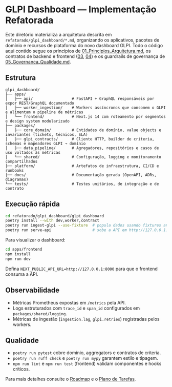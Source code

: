 # GLPI Dashboard — Implementação Refatorada

Este diretório materializa a arquitetura descrita em `refatorado/glpi_dashboard/*.md`, organizando os aplicativos, pacotes de domínio e recursos de plataforma do novo dashboard GLPI. Todo o código aqui contido segue os princípios de [01_Principios_Arquitetura.md](../01_Principios_Arquitetura.md), os contratos de backend e frontend ([03](../03_Contratos_Backend.md), [04](../04_Contratos_Frontend.md)) e os guardrails de governança de [05_Governanca_Qualidade.md](../05_Governanca_Qualidade.md).

## Estrutura

```
glpi_dashboard/
├── apps/
│   ├── api/                 # FastAPI + GraphQL responsáveis por expor REST/GraphQL documentado
│   ├── worker_ingestion/    # Workers assíncronos que consomem o GLPI e alimentam o pipeline de métricas
│   └── frontend/            # Next.js 14 com roteamento por segmentos e design system modularizado
├── packages/
│   ├── core_domain/         # Entidades de domínio, value objects e invariantes (tickets, técnicos, SLA)
│   ├── glpi_contracts/      # Cliente HTTP, builder de criteria, schemas e mapeadores GLPI → domínio
│   ├── data_pipeline/       # Agregadores, repositórios e casos de uso voltados às métricas
│   └── shared/              # Configuração, logging e monitoramento compartilhados
├── platform/                # Artefatos de infraestrutura, CI/CD e runbooks
├── docs/                    # Documentação gerada (OpenAPI, ADRs, diagramas)
└── tests/                   # Testes unitários, de integração e de contrato
```

## Execução rápida

```bash
cd refatorado/glpi_dashboard/glpi_dashboard
poetry install --with dev,worker,contract
poetry run ingest-glpi --use-fixture  # popula dados usando fixtures anonimizadas
poetry run serve-api                  # sobe a API em http://127.0.0.1:8000
```

Para visualizar o dashboard:

```bash
cd apps/frontend
npm install
npm run dev
```

Defina `NEXT_PUBLIC_API_URL=http://127.0.0.1:8000` para que o frontend consuma a API.

## Observabilidade

- Métricas Prometheus expostas em `/metrics` pela API.
- Logs estruturados com `trace_id` e `span_id` configurados em `packages/shared/logging`.
- Métricas de ingestão (`ingestion.lag`, `glpi.retries`) registradas pelos workers.

## Qualidade

- `poetry run pytest` cobre domínio, aggregators e contratos de criteria.
- `poetry run ruff check` e `poetry run mypy` garantem estilo e tipagem.
- `npm run lint` e `npm run test` (frontend) validam componentes e hooks críticos.

Para mais detalhes consulte o [Roadmap](../06_Roadmap_Implementacao.md) e o [Plano de Tarefas](../09_Plano_Tarefas_Roadmap.md).
